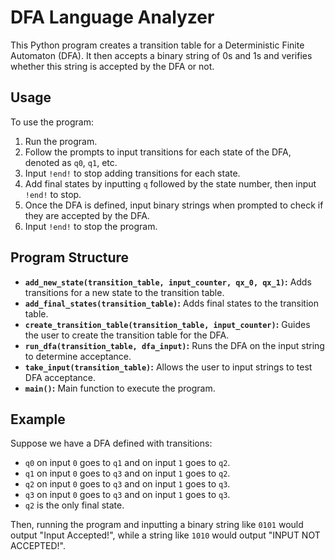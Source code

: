 # DFA Language Analyzer

This Python program creates a transition table for a Deterministic Finite Automaton (DFA). It then accepts a binary string of 0s and 1s and verifies whether this string is accepted by the DFA or not.

## Usage

To use the program:

1. Run the program.
2. Follow the prompts to input transitions for each state of the DFA, denoted as `q0`, `q1`, etc.
3. Input `!end!` to stop adding transitions for each state.
4. Add final states by inputting `q` followed by the state number, then input `!end!` to stop.
5. Once the DFA is defined, input binary strings when prompted to check if they are accepted by the DFA.
6. Input `!end!` to stop the program.

## Program Structure

- **`add_new_state(transition_table, input_counter, qx_0, qx_1)`:** Adds transitions for a new state to the transition table.
- **`add_final_states(transition_table)`:** Adds final states to the transition table.
- **`create_transition_table(transition_table, input_counter)`:** Guides the user to create the transition table for the DFA.
- **`run_dfa(transition_table, dfa_input)`:** Runs the DFA on the input string to determine acceptance.
- **`take_input(transition_table)`:** Allows the user to input strings to test DFA acceptance.
- **`main()`:** Main function to execute the program.

## Example

Suppose we have a DFA defined with transitions:

- `q0` on input `0` goes to `q1` and on input `1` goes to `q2`.
- `q1` on input `0` goes to `q3` and on input `1` goes to `q2`.
- `q2` on input `0` goes to `q3` and on input `1` goes to `q3`.
- `q3` on input `0` goes to `q3` and on input `1` goes to `q3`.
- `q2` is the only final state.

Then, running the program and inputting a binary string like `0101` would output "Input Accepted!", while a string like `1010` would output "INPUT NOT ACCEPTED!".
